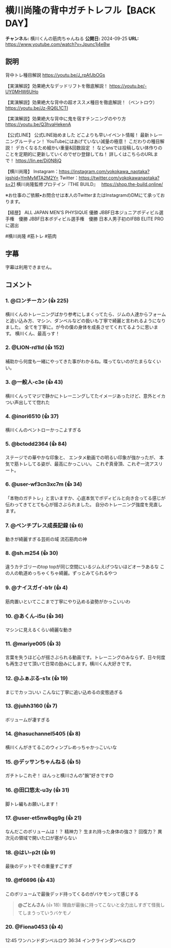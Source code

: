 # 横川尚隆の背中ガチトレフル【BACK DAY】

**チャンネル:** 横川くんの筋肉ちゃんねる
**公開日:** 2024-09-25
**URL:** https://www.youtube.com/watch?v=Jpunc1j4eBw

## 説明

背中トレ種目解説
https://youtu.be/J_rpAfJbOGs

【実演解説】効果絶大なデッドリフトを徹底解説！
https://youtu.be/-UY0MHW6UHo

【実演解説】効果絶大な背中の超オススメ種目を徹底解説！（ベントロウ）
https://youtu.be/Jz-RQ6L1CTI

【実演解説】効果絶大な背中に鬼を宿すチンニングのやり方
https://youtu.be/Q3hvaHekenA

【公式LINE】
公式LINE始めました
どこよりも早いイベント情報！
最新トレーニングルーティン！
YouTubeにはあげていない減量の極意！
こだわりの種目解説！
デカくなるため細かい重量&回数設定 ！
などsnsでは投稿しない体作りのことを定期的に更新していくのでぜひ登録してね！
詳しくはこちらのURLまで！
https://lin.ee/Di0N8jQ

【横川尚隆】
Instagram：https://instagram.com/yokokawa_naotaka?igshid=YmMyMTA2M2Y=
Twitter：https://twitter.com/yokokawanaotaka?s=21
横川尚隆監修プロテイン『THE BUILD』　
https://shop.the-build.online/

※お仕事のご依頼•お問合せは本人のTwitterまたはInstagramのDMにて承っております。

【経歴】
ALL JAPAN MEN'S PHYSIQUE 優勝
JBBF日本ジュニアボディビル選手権　優勝
JBBF日本ボディビル選手権　優勝
日本人男子初のIFBB ELITE PROに選出

#横川尚隆
#筋トレ
#筋肉

## 字幕

字幕は利用できません。

## コメント

### 1. @ロンチーカン (👍 225)
横川くんのトレーニングばかり参考にしまくってたら、ジムの人達からフォームと追い込み方、マシン、ダンベルなどの扱いも丁寧で綺麗と言われるようになりました。
全てを丁寧に。が今の僕の身体を成長させてくれてるように思います。
横川くん、最高っす！

### 2. @LION-rd1ld (👍 152)
補助から何度も一緒にやってきた事がわかるね。喋ってないのがたまらなくいい。

### 3. @一般人-c3e (👍 43)
横川くんってマジで静かにトレーニングしてたイメージあったけど、意外とイカつい声出してて惚れた

### 4. @inori6510 (👍 37)
横川くんのベントローかっこよすぎる

### 5. @bctodd2364 (👍 84)
ステージでの華やかな印象と、
エンタメ動画での明るい印象が強かったが、
本気で筋トレしてる姿が、最高にかっこいい。
これぞ真骨頂、これぞ一流アスリート。

### 6. @user-wf3cn3xc7m (👍 34)
「本物のガチトレ」と言いますか、心底本気でボディビルと向き合ってる感じが伝わってきてとても心が揺さぶられました。
自分のトレーニング強度を見直します。

### 7. @ベンチプレス成長記録 (👍 6)
動きが綺麗すぎる芸術の域
流石筋肉の神

### 8. @sh.m254 (👍 30)
違うカテゴリーのtop topが同じ空間にいるジムえげつないほどオーラあるな
この人の軌道めっちゃくちゃ綺麗。ずっとみてられるやつ

### 9. @ナイスガイ-b1r (👍 4)
筋肉置いといてここまで丁寧にやり込める姿勢がかっこいいわ

### 10. @あくん-i5u (👍 36)
マシンに見えるくらい綺麗な動き

### 11. @mariye005 (👍 3)
言葉を失うほど心が揺さぶられる動画です。トレーニングのみならず、日々何度も再生させて頂いて日常の励みにします。横川くん大好きです。

### 12. @ふぁぶる-s1x (👍 19)
まじでカッコいい
こんなに丁寧に追い込めるの変態過ぎる

### 13. @juhh3160 (👍 7)
ボリュームが凄すぎる

### 14. @hasuchannel5405 (👍 8)
横川くんがきてるこのウィンブレめっちゃかっこいいな

### 15. @デッサンちゃんねる (👍 5)
ガチトレこれぞ！
ほんっと横川さんの"腕"好きです😊

### 16. @田口悠太-u3y (👍 31)
脚トレ編もお願いします！

### 17. @user-et5nw8qg9g (👍 21)
なんだこのボリュームは！？
精神力？
生まれ持った身体の強さ？
回復力？
異次元の領域で開いた口が塞がらない

### 18. @はい-p2t (👍 9)
最後のデットでその重量すごすぎ

### 19. @tf6696 (👍 43)
このボリュームで最後デッド持ってくるのがバケモンって感じする

> **@ごとんさん** (👍 18): 理由が最後に持ってこないと全力出しすぎて怪我してしまうっていうバケモノ

### 20. @Fiona0453 (👍 4)
12:45 ワンハンドダンベルロウ
36:34 インクラインダンベルロウ

